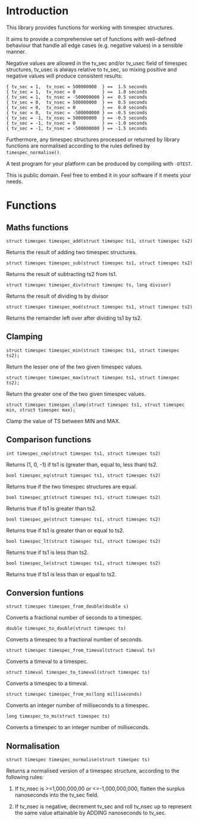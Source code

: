 # Introduction

This library provides functions for working with timespec structures.

It aims to provide a comprehensive set of functions with well-defined behaviour
that handle all edge cases (e.g. negative values) in a sensible manner.

Negative values are allowed in the tv_sec and/or tv_usec field of timespec
structures, tv_usec is always relative to tv_sec, so mixing positive and
negative values will produce consistent results:

    { tv_sec = 1,  tv_nsec = 500000000  } ==  1.5 seconds
    { tv_sec = 1,  tv_nsec = 0          } ==  1.0 seconds
    { tv_sec = 1,  tv_nsec = -500000000 } ==  0.5 seconds
    { tv_sec = 0,  tv_nsec = 500000000  } ==  0.5 seconds
    { tv_sec = 0,  tv_nsec = 0          } ==  0.0 seconds
    { tv_sec = 0,  tv_nsec = -500000000 } == -0.5 seconds
    { tv_sec = -1, tv_nsec = 500000000  } == -0.5 seconds
    { tv_sec = -1, tv_nsec = 0          } == -1.0 seconds
    { tv_sec = -1, tv_nsec = -500000000 } == -1.5 seconds

Furthermore, any timespec structures processed or returned by library functions
are normalised according to the rules defined by `timespec_normalise()`.

A test program for your platform can be produced by compiling with `-DTEST`.

This is public domain. Feel free to embed it in your software if it meets your
needs.

# Functions

## Maths functions

`struct timespec timespec_add(struct timespec ts1, struct timespec ts2)`

Returns the result of adding two timespec structures.

`struct timespec timespec_sub(struct timespec ts1, struct timespec ts2)`

Returns the result of subtracting ts2 from ts1.

`struct timespec timespec_div(struct timespec ts, long divisor)`

Returns the result of dividing ts by divisor

`struct timespec timespec_mod(struct timespec ts1, struct timespec ts2)`

Returns the remainder left over after dividing ts1 by ts2.

## Clamping

`struct timespec timespec_min(struct timespec ts1, struct timespec ts2);`

Return the lesser one of the two given timespec values.

`struct timespec timespec_max(struct timespec ts1, struct timespec ts2);`

Return the greater one of the two given timespec values.

`struct timespec timespec_clamp(struct timespec ts1, struct timespec min, struct timespec max);`

Clamp the value of TS between MIN and MAX.

## Comparison functions

`int timespec_cmp(struct timespec ts1, struct timespec ts2)`

Returns (1, 0, -1) if ts1 is (greater than, equal to, less than) ts2.

`bool timespec_eq(struct timespec ts1, struct timespec ts2)`

Returns true if the two timespec structures are equal.

`bool timespec_gt(struct timespec ts1, struct timespec ts2)`

Returns true if ts1 is greater than ts2.

`bool timespec_ge(struct timespec ts1, struct timespec ts2)`

Returns true if ts1 is greater than or equal to ts2.

`bool timespec_lt(struct timespec ts1, struct timespec ts2)`

Returns true if ts1 is less than ts2.

`bool timespec_le(struct timespec ts1, struct timespec ts2)`

Returns true if ts1 is less than or equal to ts2.

## Conversion funtions

`struct timespec timespec_from_double(double s)`

Converts a fractional number of seconds to a timespec.

`double timespec_to_double(struct timespec ts)`

Converts a timespec to a fractional number of seconds.

`struct timespec timespec_from_timeval(struct timeval tv)`

Converts a timeval to a timespec.

`struct timeval timespec_to_timeval(struct timespec ts)`

Converts a timespec to a timeval.

`struct timespec timespec_from_ms(long milliseconds)`

Converts an integer number of milliseconds to a timespec.

`long timespec_to_ms(struct timespec ts)`

Converts a timespec to an integer number of milliseconds.

## Normalisation

`struct timespec timespec_normalise(struct timespec ts)`

Returns a normalised version of a timespec structure, according to the following
rules:

1. If tv_nsec is >=1,000,000,00 or <=-1,000,000,000, flatten the surplus
   nanoseconds into the tv_sec field.

2. If tv_nsec is negative, decrement tv_sec and roll tv_nsec up to represent
   the same value attainable by ADDING nanoseconds to tv_sec.
